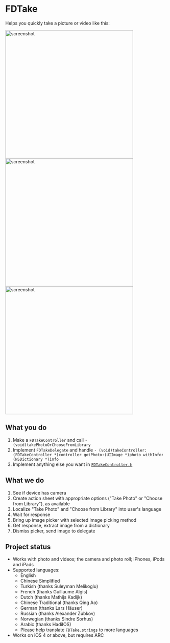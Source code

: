 FDTake
================
Helps you quickly take a picture or video like this:

<img src="http://i.imgur.com/HPY1taI.png" alt="screenshot" height=400/>
<img src="http://i.imgur.com/zEtLoZR.png" alt="screenshot" height=400/>
<img src="http://i.imgur.com/Brq6ojq.png" alt="screenshot" height=400/>

What you do
----------------
 1. Make a `FDTakeController` and call `- (void)takePhotoOrChooseFromLibrary`<br>
 2. Implement `FDTakeDelegate` and handle `- (void)takeController:(FDTakeController *)controller gotPhoto:(UIImage *)photo withInfo:(NSDictionary *)info`
 3. Implement anything else you want in <a href="https://github.com/fulldecent/FDTake/blob/master/FDTakeExample/FDTakeController.h">`FDTakeController.h`</a>

What we do
----------------
 1. See if device has camera
 2. Create action sheet with appropriate options ("Take Photo" or "Choose from Library"), as available
 3. Localize "Take Photo" and "Choose from Library" into user's language
 4. Wait for response
 5. Bring up image picker with selected image picking method
 6. Get response, extract image from a dictionary
 7. Dismiss picker, send image to delegate

Project status
----------------
 * Works with photo and videos; the camera and photo roll; iPhones, iPods and iPads
 * Supported languages:
   - English
   - Chinese Simplified
   - Turkish (thanks Suleyman Melikoglu)
   - French (thanks Guillaume Algis)
   - Dutch (thanks Mathijs Kadijk)
   - Chinese Traditional (thanks Qing Ao)
   - German (thanks Lars Häuser)
   - Russian (thanks Alexander Zubkov)
   - Norwegian (thanks Sindre Sorhus)
   - Arabic (thanks HadiIOS)
   - Please help translate <a href="https://github.com/fulldecent/FDTake/blob/master/FDTakeExample/en.lproj/FDTake.strings">`FDTake.strings`</a> to more languages
 * Works on iOS 4 or above, but requires ARC

